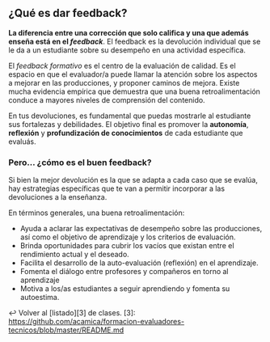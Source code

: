 ## ¿Qué es dar feedback?

**La diferencia entre una corrección que solo califica y una que además enseña está en el _feedback_**. El feedback es la devolución individual que se le da a un estudiante sobre su desempeño en una actividad específica.

El _feedback formativo_ es el centro de la evaluación de calidad. Es el espacio en que el evaluador/a puede llamar la atención sobre los aspectos a mejorar en las producciones, y proponer caminos de mejora. Existe mucha evidencia empírica que demuestra que una buena retroalimentación conduce a mayores niveles de comprensión del contenido.

En tus devoluciones, es fundamental que puedas mostrarle al estudiante sus fortalezas y debilidades. El objetivo final es promover la **autonomía**, **reflexión** y **profundización de conocimientos** de cada estudiante que evaluás.

### Pero... ¿cómo es el buen feedback?

Si bien la mejor devolución es la que se adapta a cada caso que se evalúa, hay estrategias específicas que te van a permitir incorporar a las devoluciones a la enseñanza.

En términos generales, una buena retroalimentación:

- Ayuda a aclarar las expectativas de desempeño sobre las producciones, así como el objetivo de aprendizaje y los criterios de evaluación.
- Brinda oportunidades para cubrir los vacíos que existan entre el rendimiento actual y el deseado.
- Facilita el desarrollo de la auto-evaluación (reflexión) en el aprendizaje.
- Fomenta el diálogo entre profesores y compañeros en torno al aprendizaje
- Motiva a los/as estudiantes a seguir aprendiendo y fomenta su autoestima.

:leftwards_arrow_with_hook: Volver al [listado][3] de clases.
[3]: https://github.com/acamica/formacion-evaluadores-tecnicos/blob/master/README.md
